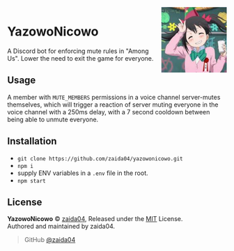<img src="static/readme.jpg" alt="YazowoNicowo Face" width='150' align="right">


# YazowoNicowo
A Discord bot for enforcing mute rules in "Among Us". Lower the need to exit the game for everyone. 

## Usage
A member with `MUTE_MEMBERS` permissions in a voice channel server-mutes themselves, which will trigger a reaction of server muting everyone in the voice channel with a 250ms delay, with a 7 second cooldown between being able to unmute everyone.

## Installation
- `git clone https://github.com/zaida04/yazowonicowo.git`  
- `npm i`  
- supply ENV variables in a `.env` file in the root.  
- `npm start` 

## License  
**YazowoNicowo** © [zaida04](https://github.com/zaida04), Released under the [MIT](https://github.com/zaida04/YazowoNicowo/blob/master/LICENSE) License.  
Authored and maintained by zaida04.

> GitHub [@zaida04](https://github.com/zaida04) 
